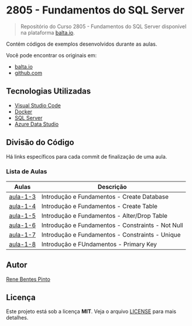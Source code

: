 # 2805 - Fundamentos do SQL Server

> Repositório do Curso 2805 - Fundamentos do SQL Server disponível na plataforma [balta.io](https://balta.io).

Contém códigos de exemplos desenvolvidos durante as aulas.

Você pode encontrar os originais em:

- [balta.io](https://balta.io/cursos/fundamentos-sql-server)
- [github.com](https://github.com/balta-io/2805)

## Tecnologias Utilizadas

- [Visual Studio Code](https://code.visualstudio.com)
- [Docker](https://www.docker.com)
- [SQL Server](https://www.microsoft.com/sql-server)
- [Azure Data Studio](https://docs.microsoft.com/sql/azure-data-studio)

## Divisão do Código

Há links específicos para cada commit de finalização de uma aula.

### Lista de Aulas

| Aulas                            | Descrição                                         |
| -------------------------------- | ------------------------------------------------- |
| [aula-1-3](../../commit/dfb8f3f) | Introdução e Fundamentos - Create Database        |
| [aula-1-4](../../commit/c0fcbc2) | Introdução e Fundamentos - Create Table           |
| [aula-1-5](../../commit/6d057da) | Introdução e Fundamentos - Alter/Drop Table       |
| [aula-1-6](../../commit/1ad4643) | Introdução e Fundamentos - Constraints - Not Null |
| [aula-1-7](../../commit/c404193) | Introdução e Fundamentos - Constraints - Unique   |
| [aula-1-8](../../commit/34ef56e) | Introdução e FUndamentos - Primary Key            |

## Autor

[Rene Bentes Pinto](http://github.com/renebentes)

## Licença

Este projeto está sob a licença **MIT**. Veja o arquivo [LICENSE](LICENSE) para mais detalhes.
